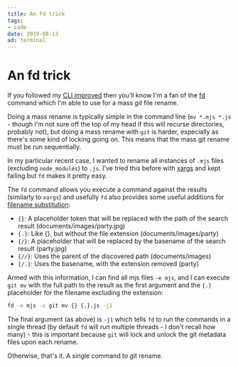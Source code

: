 ```yaml
---
title: An fd trick
tags:
- code
date: 2019-08-13
ad: terminal
---
```


# An fd trick

If you followed my [CLI improved](/2018/08/23/cli-improved) then you'll know I'm a fan of the [fd](/2018/08/23/cli-improved#fd--find) command which I'm able to use for a mass *git* file rename.

Doing a mass rename is typically simple in the command line (`mv *.mjs *.js` - though I'm not sure off the top of my head if this will recurse directories, probably not), but doing a mass rename with `git` is harder, especially as there's some kind of locking going on. This means that the mass git rename must be run sequentially.

<!--more-->

In my particular recent case, I wanted to rename all instances of `.mjs` files (excluding `node_modules`) to `.js`. I've tried this before with [xargs](/2016/12/16/tricks-with-xargs) and kept failing but `fd` makes it pretty easy.

The `fd` command allows you execute a command against the results (similarly to `xargs`) and usefully `fd` also provides some useful additions for [filename substitution](https://github.com/sharkdp/fd#parallel-command-execution):

- `{}`: A placeholder token that will be replaced with the path of the search result (documents/images/party.jpg)
- `{.}`: Like {}, but without the file extension (documents/images/party)
- `{/}`: A placeholder that will be replaced by the basename of the search result (party.jpg)
- `{//}`: Uses the parent of the discovered path (documents/images)
- `{/.}`: Uses the basename, with the extension removed (party)

Armed with this information, I can find all mjs files `-e mjs`, and I can execute `git mv` with the full path to the result as the first argument and the `{.}` placeholder for the filename excluding the extension:

```bash
fd -e mjs -x git mv {} {.}.js -j1
```

The final argument (as above) is `-j1` which tells `fd` to run the commands in a single thread (by default `fd` will run multiple threads - I don't recall how many) - this is important because `git` will lock and unlock the git metadata files upon each rename.

Otherwise, that's it. A single command to git rename.
